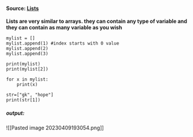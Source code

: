 #### Source: [Lists](https://www.learnpython.org/en/Lists)

**Lists are very similar to arrays. they can contain any type of variable and they can contain as many variable as you wish**

```
mylist = []
mylist.append(1) #index starts with 0 value
mylist.append(2)
mylist.append(3)

print(mylist)
print(mylist[2])

for x in mylist:
    print(x)

str=["gk", "hope"]
print(str[1])
```

##### output:
![[Pasted image 20230409193054.png]]

